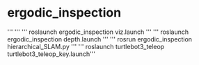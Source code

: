 # ergodic_inspection

'''  '''
''' roslaunch ergodic_inspection viz.launch '''
''' roslaunch ergodic_inspection depth.launch '''
''' rosrun ergodic_inspection hierarchical_SLAM.py '''
''' roslaunch turtlebot3_teleop turtlebot3_teleop_key.launch'''